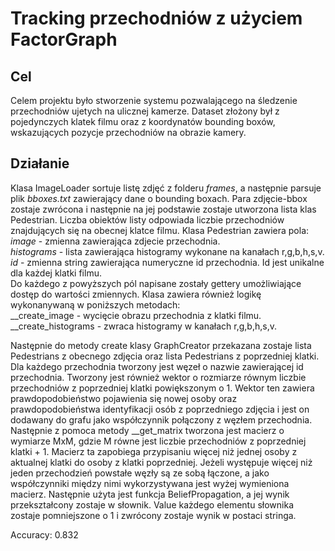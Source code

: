 # Tracking przechodniów z użyciem FactorGraph

## Cel
Celem projektu było stworzenie systemu pozwalającego na śledzenie przechodniów ujetych na ulicznej kamerze. Dataset złożony był z pojedynczych klatek filmu oraz z koordynatów bounding boxów, wskazujących pozycje przechodniów na obrazie kamery. 

## Działanie 

Klasa ImageLoader sortuje listę zdjęć z folderu <em>frames</em>, a następnie parsuje plik <em>bboxes.txt</em> zawierający dane o bounding boxach. Para zdjęcie-bbox zostaje zwrócona i następnie na jej podstawie zostaje utworzona lista klas Pedestrian. Liczba obiektów listy odpowiada liczbie przechodniów znajdujących się na obecnej klatce filmu. Klasa Pedestrian zawiera pola:\
<em>image</em> - zmienna zawierająca zdjecie przechodnia.\
<em>histograms</em> - lista zawierająca histogramy wykonane na kanałach r,g,b,h,s,v.\
<em>id</em> - zmienna string zawierająca numeryczne id przechodnia. Id jest unikalne dla każdej klatki filmu.\
Do każdego z powyższych pól napisane zostały gettery umożliwiające dostęp do wartości zmiennych.
Klasa zawiera również logikę wykonanywaną w poniższych metodach:\
__create_image - wycięcie obrazu przechodnia z klatki filmu.\
__create_histograms - zwraca histogramy w kanałach r,g,b,h,s,v.

Następnie do metody create klasy GraphCreator przekazana zostaje lista Pedestrians z obecnego zdjęcia oraz lista Pedestrians z poprzedniej klatki. Dla każdego przechodnia tworzony jest węzeł o nazwie zawierającej id przechodnia. Tworzony jest również wektor o rozmiarze równym liczbie przechodniów z poprzedniej klatki powiększonym o  1. Wektor ten zawiera prawdopodobieństwo pojawienia się nowej osoby oraz prawdopodobieństwa identyfikacji osób z poprzedniego zdjęcia i jest on dodawany do grafu jako współczynnik połączony z węzłem przechodnia. 
Następnie z pomoca metody __get_matrix tworzona jest macierz o wymiarze MxM, gdzie M równe jest liczbie przechodniów z poprzedniej klatki + 1. Macierz ta zapobiega przypisaniu więcej niż jednej osoby z aktualnej klatki do osoby z klatki poprzedniej. Jeżeli występuje więcej niż jeden przechodzień powstałe węzły są ze sobą łączone, a jako współczynniki między nimi wykorzystywana jest wyżej wymieniona macierz.
Następnie użyta jest funkcja BeliefPropagation, a jej wynik przekształcony zostaje w słownik. Value każdego elementu słownika zostaje pomniejszone o 1 i zwrócony zostaje wynik w postaci stringa.

Accuracy: 0.832
